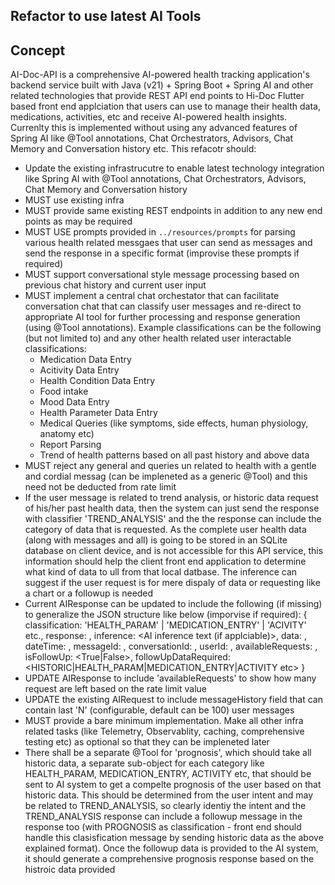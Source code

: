 ## Refactor to use latest AI Tools

## Concept

AI-Doc-API is a comprehensive AI-powered health tracking application's backend service built with Java (v21) + Spring Boot + Spring AI and other related technologies that provide REST API end points to Hi-Doc Flutter based front end applciation that users can use to manage their health data, medications, activities, etc and receive AI-powered health insights. Currenlty this is implemented without using any advanced features of Spring AI like @Tool annotations, Chat Orchestrators, Advisors, Chat Memory and Conversation history etc. This refacotr should:
- Update the existing infrastrucutre to enable latest technology integration like Spring AI with @Tool annotations, Chat Orchestrators, Advisors, Chat Memory and Conversation history
- MUST use existing infra
- MUST provide same existing REST endpoints in addition to any new end points as may be required 
- MUST USE prompts provided in `../resources/prompts` for parsing various health related messgaes that user can send as messages and send the response in a specific format (improvise these prompts if required)
- MUST support conversational style message processing based on previous chat history and current user input
- MUST implement a central chat orchestator that can facilitate conversation chat that can classify user messages and re-direct to appropriate AI tool for further processing and response generation (using @Tool annotations). Example classifications can be the following (but not limited to) and any other health related user interactable classifications:
    - Medication Data Entry
    - Acitivity Data Entry
    - Health Condition Data Entry
    - Food intake
    - Mood Data Entry
    - Health Parameter Data Entry
    - Medical Queries (like symptoms, side effects, human physiology, anatomy etc)
    - Report Parsing
    - Trend of health patterns based on all past history and above data
- MUST reject any general and queries un related to health with a gentle and cordial messag (can be impleneted as a generic @Tool) and this need not be deducted from rate limit 
- If the user message is related to trend analysis, or historic data request of his/her past health data, then the system can just send the response with classifier 'TREND_ANALYSIS' and the the response can include the category of data that is requested. As the complete user health data (along with messages and all) is going to be stored in an SQLite database on client device, and is not accessible for this API service, this information should help the client front end application to determine what kind of data to ull from that local datbase. The inference can suggest if the user request is for mere dispaly of data or requesting like a chart or a followup is needed
- Current AIResponse can be updated to include the following (if missing) to generalize the JSON structure like below (imporvise if required):
    {
        classification: 'HEALTH_PARAM' | 'MEDICATION_ENTRY' | 'ACIVITY'  etc.,
        response: <AI response in HTML>,
        inference: <AI inference text (if applciable)>,
        data: <A JSON data response for tables or charts>,
        dateTime: <date time of response>,
        messageId: <UUID of message>,
        conversationId: <UUID of conversation>,
        userId: <UUID of user>,
        availableRequests: <How many requests available after the current one deduncated from rate limit>,
        isFollowUp: <True|False>,
        followUpDataRequired: <HISTORIC|HEALTH_PARAM|MEDICATION_ENTRY|ACTIVITY etc>
    }
- UPDATE AIResponse to include 'availableRequests' to show how many request are left based on the rate limit value
- UPDATE the existing AIRequest to include messageHistory field that can contain last 'N' (configurable, default can be 100) user messages
- MUST provide a bare minimum implementation. Make all other infra related tasks (like Telemetry, Observablity, caching, comprehensive testing etc) as optional so that they can be impleneted later
- There shall be a separate @Tool for 'prognosis', which should take all historic data, a separate sub-object for each category like HEALTH_PARAM, MEDICATION_ENTRY, ACTIVITY etc, that should be sent to AI system to get a compelte prognosis of the user based on that historic data. This should be determined from the user intent and may be related to TREND_ANALYSIS, so clearly identiy the intent and the TREND_ANALYSIS response can include a followup message in the response too (with PROGNOSIS as classification - front end should handle this clasisfication message by sending historic data as the above explained format). Once the followup data is provided to the AI system, it should generate a comprehensive prognosis response based on the histroic data provided